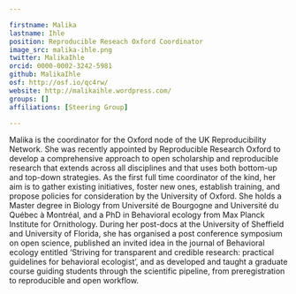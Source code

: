 ```yaml
---

firstname: Malika
lastname: Ihle
position: Reproducible Reseach Oxford Coordinator
image_src: malika-ihle.png
twitter: MalikaIhle
orcid: 0000-0002-3242-5981
github: MalikaIhle
osf: http://osf.io/qc4rw/
website: http://malikaihle.wordpress.com/
groups: []
affiliations: [Steering Group]

---
```


Malika is the coordinator for the Oxford node of the UK Reproducibility Network. She was recently appointed by Reproducible Research Oxford to develop a comprehensive approach to open scholarship and reproducible research that extends across all disciplines and that uses both bottom-up and top-down strategies. As the first full time coordinator of the kind, her aim is to gather existing initiatives, foster new ones, establish training, and propose policies for consideration by the University of Oxford. She holds a Master degree in Biology from Université de Bourgogne and Université du Québec à Montréal, and a PhD in Behavioral ecology from Max Planck Institute for Ornithology. During her post-docs at the University of Sheffield and University of Florida, she has organised a post conference symposium on open science, published an invited idea in the journal of Behavioral ecology entitled ‘Striving for transparent and credible research: practical guidelines for behavioral ecologist’, and as developed and taught a graduate course guiding students through the scientific pipeline, from preregistration to reproducible and open workflow.
